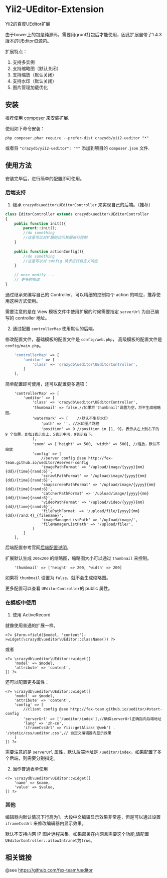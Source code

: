 Yii2-UEditor-Extension
======================
Yii2的百度UEditor扩展


由于bower上的包是纯源码，需要用grunt打包后才能使用，因此扩展自带了1.4.3版本的UEditor资源包。

扩展特点：

1. 支持多实例
2. 支持缩略图（默认关闭）
3. 支持缩放（默认关闭）
4. 支持水印（默认关闭）
5. 图片管理加载优化


安装
------------

推荐使用 [composer](http://getcomposer.org/download/) 来安装扩展.

使用如下命令安装：

```
php composer.phar require --prefer-dist crazydb/yii2-ueditor "*"
```

或者将 `"crazydb/yii2-ueditor": "*"` 添加到项目的 `composer.json` 文件.


使用方法
-----

安装完毕后，进行简单的配置即可使用。


### 后端支持

1) 继承 `crazydb\ueditor\UEditorController` 来实现自己的后端。（推荐）

```php
class EditorController extends crazydb\ueditor\UEditorController
{
    public function init(){
        parent::init();
        //do something
        //这里可以对扩展的访问权限进行控制
    }
    
    public function actionConfig(){
        //do something
        //这里可以对 config 请求进行自定义响应
    }
    
    // more modify ...
    // 更多的修改
}
```

通过继承来编写自己的 Controller，可以精细的控制每个 action 的响应，推荐使用这种方式使用。

需要注意的是在 View 模板文件中使用扩展的时候需要指定 `serverUrl` 为自己编写的 controller 地址。

2)  通过配置 `controllerMap` 使用默认的后端。

修改配置文件，基础模板的配置文件是 `config/web.php`， 高级模板的配置文件是 `config/main.php`。

```php
    'controllerMap' => [
        'ueditor' => [
            'class' => 'crazydb\ueditor\UEditorController',
        ]
    ],
```

简单配置即可使用，还可以配置更多选项：

```
    'controllerMap' => [
        'ueditor' => [
            'class' => 'crazydb\ueditor\UEditorController',
            'thumbnail' => false,//如果将'thumbnail'设置为空，将不生成缩略图。
            'watermark' => [    //默认不生存水印
                'path' => '', //水印图片路径
                'position' => 9 //position in [1, 9]，表示从左上到右下的 9 个位置，即如1表示左上，5表示中间，9表示右下。
            ],
            'zoom' => ['height' => 500, 'width' => 500], //缩放，默认不缩放
            'config' => [
                //server config @see http://fex-team.github.io/ueditor/#server-config
                'imagePathFormat' => '/upload/image/{yyyy}{mm}{dd}/{time}{rand:6}',
                'scrawlPathFormat' => '/upload/image/{yyyy}{mm}{dd}/{time}{rand:6}',
                'snapscreenPathFormat' => '/upload/image/{yyyy}{mm}{dd}/{time}{rand:6}',
                'catcherPathFormat' => '/upload/image/{yyyy}{mm}{dd}/{time}{rand:6}',
                'videoPathFormat' => '/upload/video/{yyyy}{mm}{dd}/{time}{rand:6}',
                'filePathFormat' => '/upload/file/{yyyy}{mm}{dd}/{rand:4}_{filename}',
                'imageManagerListPath' => '/upload/image/',
                'fileManagerListPath' => '/upload/file/',
            ]
        ]
    ],
```

后端配置参考官网[后端配置说明](http://fex-team.github.io/ueditor/#server-config "后端配置")。

扩展默认生成 `200x200` 的缩略图，缩略图大小可以通过 `thumbnail` 来控制。

```
    'thumbnail' => ['height' => 200, 'width' => 200]
```

如果将 `thumbnail` 设置为 `false`，就不会生成缩略图。

更多配置可以查看 `UEditorController`的 public 属性。


### 在模板中使用

1) 使用 ActiveRecord

就像使用普通的扩展一样。

```
<?= $form->field($model, 'content')->widget(\crazydb\ueditor\UEditor::className()) ?>
```
或者

```
<?= \crazydb\ueditor\UEditor::widget([
    'model' => $model,
    'attribute' => 'content',
]) ?>
```

还可以配置更多属性：

```
<?= \crazydb\ueditor\UEditor::widget([
    'model' => $model,
    'attribute' => 'content',
    'config' => [
        //client config @see http://fex-team.github.io/ueditor/#start-config
        'serverUrl' => ['/ueditor/index'],//确保serverUrl正确指向后端地址
        'lang' => 'zh-cn',
        'iframeCssUrl' => Yii::getAlias('@web') . '/static/css/ueditor.css',// 自定义编辑器内显示效果
    ]
]) ?>
```

需要注意的是 `serverUrl` 属性，默认后端地址是 `/ueditor/index`，如果配置了多个后端，则需要分别指定。

2) 当作普通表单使用


```
<?= \crazydb\ueditor\UEditor::widget([
    'name' => $name,
    'value' => $value,
]) ?>
```

### 其他

编辑器内默认情况下行高为1，大段中文编辑显示效果非常差，但是可以通过设置 `iframeCssUrl` 来修改编辑器内显示效果。

默认不支持内网 IP 图片远程采集，如果部署在内网且需要这个功能,请配置`UEditorController::allowIntranet`为`true`。


相关链接
-----
@see https://github.com/fex-team/ueditor
